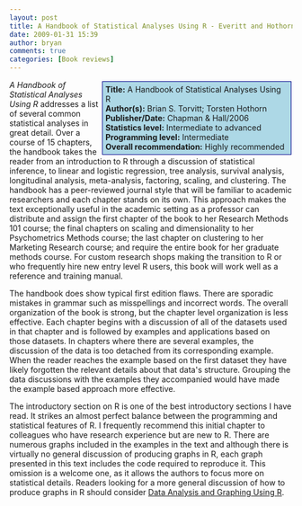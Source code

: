 ```yaml
---
layout: post
title: A Handbook of Statistical Analyses Using R - Everitt and Hothorn (2006)
date: 2009-01-31 15:39
author: bryan
comments: true
categories: [Book reviews]
---
```



<div style="float:right; background-color: lightblue; border: 1px solid darkblue; padding:5px; margin: 2px; width: 325px;"><strong>Title:</strong> A Handbook of Statistical Analyses Using R<br /><strong>Author(s):</strong> Brian S. Torvitt; Torsten Hothorn<br /><strong>Publisher/Date:</strong> Chapman & Hall/2006<br /><strong>Statistics level:</strong> Intermediate to advanced<br /><strong>Programming level:</strong> Intermediate <br /><strong>Overall recommendation:</strong>  Highly recommended</div>  <em>A Handbook of Statistical Analyses Using R</em> addresses a list of several common statistical analyses in great detail.  Over a course of 15 chapters, the handbook takes the reader from an introduction to R through a discussion of statistical inference, to linear and logistic regression, tree analysis, survival analysis, longitudinal analysis, meta-analysis, factoring, scaling, and clustering.  The handbook has a peer-reviewed journal style that will be familiar to academic researchers and each chapter stands on its own.  This approach makes the text exceptionally useful in the academic setting as a professor can distribute and assign the first chapter of the book to her Research Methods 101 course; the final chapters on scaling and dimensionality to her Psychometrics Methods course; the last chapter on clustering to her Marketing Research course; and require the entire book for her graduate methods course.  For custom research shops making the transition to R or who frequently hire new entry level R users, this book will work well as a reference and training manual.

The handbook does show typical first edition flaws.  There are sporadic mistakes in grammar such as misspellings and incorrect words.  The overall organization of the book is strong, but the chapter level organization is less effective.  Each chapter begins with a discussion of all of the datasets used in that chapter and is followed by examples and applications based on those datasets. In chapters where there are several examples, the discussion of the data is too detached from its corresponding example.  When the reader reaches the example based on the first dataset they have likely forgotten the relevant details about that data's structure.  Grouping the data discussions with the examples they accompanied would have made the example based approach more effective.

The introductory section on R is one of the best introductory sections I have read.  It strikes an almost perfect balance between the programming and statistical features of R.  I frequently recommend this initial chapter to colleagues who have research experience but are new to R.  There are numerous graphs included in the examples in the text and although there is virtually no general discussion of producing graphs in R, each graph presented in this text includes the code required to reproduce it.  This omission is a welcome one, as it allows the authors to focus more on statistical details.  Readers looking for a more general discussion of how to produce graphs in R should consider <a href="http://www.programmingr.com/content/data-analysis-and-graphics-using-r-maindonald-and-braun-2003" title = "Data Analysis and Graphing Using R">Data Analysis and Graphing Using R</a>.



<br />
